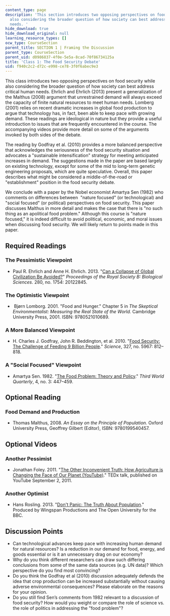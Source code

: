 ```yaml
---
content_type: page
description: 'This section introduces two opposing perspectives on food security while
  also considering the broader question of how society can best address critical human
  needs. '
hide_download: true
hide_download_original: null
learning_resource_types: []
ocw_type: CourseSection
parent_title: SECTION 1 | Framing the Discussion
parent_type: CourseSection
parent_uid: d0986837-4f0e-5e5a-8cad-70f86734125a
title: 'Class 1: The Food Security Debate'
uid: f940c2c2-d72c-e998-ce78-3f0f6abec9e3
---
```


This class introduces two opposing perspectives on food security while also considering the broader question of how society can best address critical human needs. Ehrlich and Ehrlich (2013) present a generalization of the Malthus (2008) argument that unrestrained demand will always exceed the capacity of finite natural resources to meet human needs. Lomberg (2001) relies on recent dramatic increases in global food production to argue that technology has, in fact, been able to keep pace with growing demand. These readings are ideological in nature but they provide a useful introduction to issues that are frequently encountered in the course. The accompanying videos provide more detail on some of the arguments invoked by both sides of the debate.

The reading by Godfray et al. (2010) provides a more balanced perspective that acknowledges the seriousness of the food security situation and advocates a "sustainable intensification" strategy for meeting anticipated increases in demand. The suggestions made in the paper are based largely on existing technology, except for some of the mid to long-term genetic engineering proposals, which are quite speculative. Overall, this paper describes what might be considered a middle-of-the-road or "establishment" position in the food security debate.

We conclude with a paper by the Nobel economist Amartya Sen (1982) who comments on differences between  "nature focused" (or technological) and "social focused" (or political) perspectives on food security. This paper discusses Malthus in more detail and makes the case that there is "no such thing as an apolitical food problem." Although this course is "nature focused," it is indeed difficult to avoid political, economic, and moral issues when discussing food security. We will likely return to points made in this paper.

Required Readings
-----------------

### The Pessimistic Viewpoint

*   Paul R. Ehrlich and Anne H. Ehrlich. 2013. "[Can a Collapse of Global Civilization Be Avoided?](https://www.ncbi.nlm.nih.gov/pmc/articles/PMC3574335/)" _Proceedings of the Royal Society B: Biological Sciences_. 280, no. 1754: 20122845.
    

### The Optimistic Viewpoint

*    Bjørn Lomborg. 2001. "Food and Hunger." Chapter 5 in _The Skeptical Environmentalist: Measuring the Real State of the World._ Cambridge University Press, 2001. ISBN: 9780521010689.
    

### A More Balanced Viewpoint

*   H. Charles J. Godfray, John R. Beddington, et al. 2010. "[Food Security: The Challenge of Feeding 9 Billion People](https://science.sciencemag.org/content/327/5967/812)." _Science_, 327, no. 5967: 812–818.
    

### A "Social Focused" Viewpoint

*   Amartya Sen. 1982. "[The Food Problem: Theory and Policy](https://www.tandfonline.com/doi/abs/10.1080/01436598208419641)." _Third World Quarterly_, 4, no. 3: 447–459.
    

Optional Reading
----------------

### Food Demand and Production

*   Thomas Malthus, 2008. _An Essay on the Principle of Population._ Oxford University Press, Geoffrey Gilbert (Editor), ISBN: 9780199540457.

Optional Videos
---------------

### Another Pessimist

*   Jonathan Foley. 2011. "[The Other Inconvenient Truth: How Agriculture is Changing the Face of Our Planet (YouTube)](https://www.youtube.com/watch?v=uJhgGbRA6Hk&t=12s)." TEDx talk, published on YouTube September 2, 2011.
    

### Another Optimist

*   Hans Rosling. 2013. "[Don't Panic: The Truth About Population](https://search.alexanderstreet.com/view/work/bibliographic_entity%7Cvideo_work%7C3996909)." Produced by Wingspan Productions and The Open University for the BBC.
    

Discussion Points
-----------------

*   Can technological advances keep pace with increasing human demand for natural resources? Is a reduction in our demand for food, energy, and goods essential or is it an unnecessary drag on our economy?
*   Why do you think different researchers can draw such differing conclusions from some of the same data sources (e.g. UN data)? Which perspective do you find most convincing?
*   Do you think the Godfray et al (2010) discussion adequately defends the idea that crop production can be increased substantially without causing adverse environmental consequences? Please elaborate on the reasons for your opinion.
*   Do you still find Sen’s comments from 1982 relevant to a discussion of food security? How would you weight or compare the role of science vs. the role of politics in addressing the "food problem"?